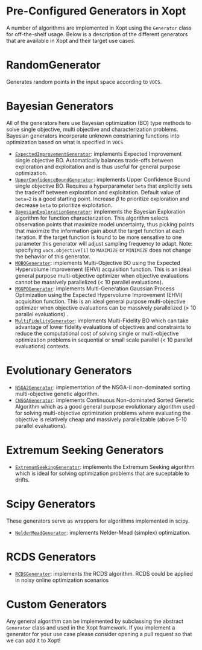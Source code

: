 Pre-Configured Generators in Xopt
===============
A number of algorithms are implemented in Xopt using the `Generator` class for
off-the-shelf usage.
Below is a
description of the different generators that are available in Xopt and their target
use cases.

RandomGenerator
===============
Generates random points in the input space according to `VOCS`.

Bayesian Generators
==
All of the generators here use Bayesian optimization (BO) type methods to solve single
objective, multi objective and characterization problems. Bayesian generators
incorperate unknown constrianing functions into optimization based on what is
specified in `VOCS`

- [`ExpectedImprovementGenerator`](examples/single_objective_bayes_opt/constrained_bo_tutorial.ipynb): implements Expected Improvement single
  objective BO. Automatically balances trade-offs between exploration and
  exploitation and is thus useful for general purpose optimization.
- [`UpperConfidenceBoundGenerator`](examples/single_objective_bayes_opt/upper_confidence_bound.ipynb): implements Upper Confidence Bound single
  objective BO. Requires a hyperparameter `beta` that explicitly sets the tradeoff
  between exploration and exploitation. Default value of `beta=2` is a good
  starting point. Increase $\beta$ to prioritize exploration and decrease `beta` to
  prioritize exploitation.
- [`BayesianExplorationGenerator`](examples/bayes_exp/bayesian_exploration.ipynb): implements the Bayesian Exploration algorithm
  for function characterization. This algorithm selects observation points that
  maximize model uncertainty, thus picking points that maximize the information gain
  about the target function at each iteration. If the target function is found to be
  more sensative to one parameter this generator will adjust sampling frequency to
  adapt. Note: specifying `vocs.objective[1]`
  to `MAXIMIZE` or `MINIMIZE` does not change the behavior of this generator.
- [`MOBOGenerator`](examples/multi_objective_bayes_opt/mobo.ipynb): implements Multi-Objective BO using the
  Expected Hypervolume Improvement (EHVI) acquisition function. This is an ideal
  general purpose multi-objective optimizer when objective evaluations cannot be
  massively parallelized (< 10 parallel evaluations).
- [`MGGPOGenerator`](examples/multi_objective_bayes_opt/mggpo.ipynb): implements Multi-Generation Gaussian Process Optimization using
  the
  Expected Hypervolume Improvement (EHVI) acquisition function. This is an ideal
  general purpose multi-objective optimizer when objective evaluations can be
  massively parallelized (> 10 parallel evaluations) .
- [`MultiFidelityGenerator`](examples/single_objective_bayes_opt/multi_fidelity_simple.ipynb): implements Multi-Fidelity BO which can take
  advantage of lower fidelity evaluations of objectives and constraints to reduce
  the computational cost of solving single or multi-objective optimization problems
  in sequential or small scale parallel (< 10 parallel evaluations)
  contexts.

Evolutionary Generators
=====
- [`NSGA2Generator`](examples/ga/nsga2/index.md): implementation of the NSGA-II non-dominated sorting multi-objective genetic algorithm.
- [`CNSGAGenerator`](examples/ga/cnsga_tnk.ipynb): implements Continuous Non-dominated Sorted Genetic Algorithm
  which as a good general purpose evolutionary algorithm used for solving
  multi-objective optimization problems where evaluating the objective is relatively
  cheap and massively parallelizable (above 5-10 parallel evaluations).

Extremum Seeking Generators
===
- [`ExtremumSeekingGenerator`](examples/sequential/extremum_seeking.ipynb): implements the Extremum Seeking algorithm which is
  ideal for solving optimization problems that are suceptable to drifts.

Scipy Generators
===
These generators serve as wrappers for algorithms implemented in scipy.

- [`NelderMeadGenerator`](examples/sequential/neldermead.ipynb): implements Nelder-Mead (simplex) optimization.

RCDS Generators
===
- [`RCDSGenerator`](examples/sequential/rcds.ipynb): implements the RCDS algorithm. RCDS could be applied in noisy
  online optimization scenarios

Custom Generators
====
Any general algorithm can be implemented by subclassing the abstract `Generator`
class and used in the Xopt framework. If you implement a generator for your use case
please consider opening a pull request so that we can add it to Xopt!
